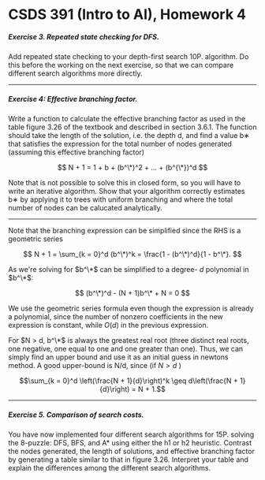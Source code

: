 # CSDS 391 (Intro to AI), Homework 4

##### Exercise 3. Repeated state checking for DFS. 
Add repeated state checking to your depth-first search 10P. algorithm. Do this before the working on the next exercise, so that we can compare different search algorithms
more directly.

---

##### Exercise 4: Effective branching factor. 
Write a function to calculate the effective branching factor as used in the table figure 3.26 of the textbook and described in section 3.6.1. The function should take the length of the solution, i.e. the depth d, and find a value b∗ that satisfies the expression for the total number of nodes generated (assuming this effective branching factor)

$$
N + 1 = 1 + b + (b^\*)^2 + ... + (b^{\*})^d
$$

Note that is not possible to solve this in closed form, so you will have to write an iterative algorithm. Show that your algorithm correctly estimates b∗ by applying it to trees with uniform branching and where the total number of nodes can be calucated analytically.

---

Note that the branching expression can be simplified since the RHS is a geometric series

$$
N + 1 = \sum_{k = 0}^d (b^\*)^k = \frac{1 - (b^\*)^d}{1 - b^\*}.
$$

As we're solving for $b^\*$ can be simplified to a degree- $d$ polynomial in $b^\*$:

$$
(b^\*)^d - (N + 1)b^\* + N = 0
$$

We use the geometric series formula even though the expression is already a polynomial, since the number of nonzero coefficients in the new expression is constant, while $O(d)$ in the previous expression.

For $N > d, b^\*$ is always the greatest real root (three distinct real roots, one negative, one equal to one and one greater than one). Thus, we can  simply find an upper bound and use it as an initial guess in newtons method. A good upper-bound is N/d, since (if $N > d$ )

$$\sum_{k = 0}^d \left(\frac{N + 1}{d}\right)^k \geq d\left(\frac{N + 1}{d}\right) = N + 1.$$



---


##### Exercise 5. Comparison of search costs.
You have now implemented four different search algorithms for 15P. solving the 8-puzzle: DFS, BFS, and A* using either the h1 or h2 heuristic. Contrast the nodes generated, the length of solutions, and effective branching factor by generating a table similar to that in figure 3.26. Interpret your table and explain the differences among the different search algorithms.

